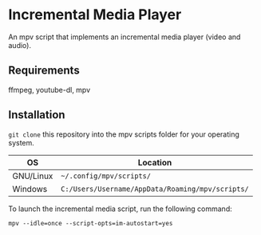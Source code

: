 # Incremental Media Player

An mpv script that implements an incremental media player (video and audio).

## Requirements

ffmpeg, youtube-dl, mpv

## Installation

`git clone` this repository into the mpv scripts folder for your operating system.

| OS | Location |
| --- | --- |
| GNU/Linux | `~/.config/mpv/scripts/` |
| Windows | `C:/Users/Username/AppData/Roaming/mpv/scripts/` |

To launch the incremental media script, run the following command:

`mpv --idle=once --script-opts=im-autostart=yes`
